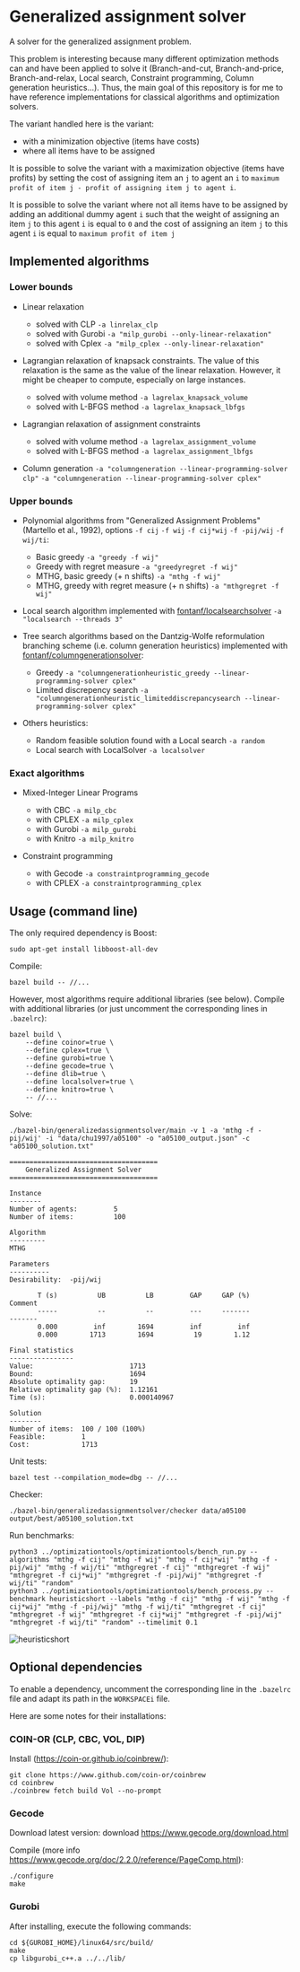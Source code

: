 # Generalized assignment solver

A solver for the generalized assignment problem.

This problem is interesting because many different optimization methods can and have been applied to solve it (Branch-and-cut, Branch-and-price, Branch-and-relax, Local search, Constraint programming, Column generation heuristics...). Thus, the main goal of this repository is for me to have reference implementations for classical algorithms and optimization solvers.

The variant handled here is the variant:
* with a minimization objective (items have costs)
* where all items have to be assigned

It is possible to solve the variant with a maximization objective (items have profits) by setting the cost of assigning item an `j` to agent an `i` to `maximum profit of item j - profit of assigning item j to agent i`.

It is possible to solve the variant where not all items have to be assigned by adding an additional dummy agent `i` such that the weight of assigning an item `j` to this agent `i` is equal to `0` and the cost of assigning an item `j` to this agent `i` is equal to `maximum profit of item j`

## Implemented algorithms

### Lower bounds

- Linear relaxation
  - solved with CLP `-a linrelax_clp`
  - solved with Gurobi `-a "milp_gurobi --only-linear-relaxation"`
  - solved with Cplex `-a "milp_cplex --only-linear-relaxation"`

- Lagrangian relaxation of knapsack constraints. The value of this relaxation is the same as the value of the linear relaxation. However, it might be cheaper to compute, especially on large instances.
  - solved with volume method `-a lagrelax_knapsack_volume`
  - solved with L-BFGS method `-a lagrelax_knapsack_lbfgs`

- Lagrangian relaxation of assignment constraints
  - solved with volume method `-a lagrelax_assignment_volume`
  - solved with L-BFGS method `-a lagrelax_assignment_lbfgs`

- Column generation `-a "columngeneration --linear-programming-solver clp"` `-a "columngeneration --linear-programming-solver cplex"`

### Upper bounds

- Polynomial algorithms from "Generalized Assignment Problems" (Martello et al., 1992), options `-f cij` `-f wij` `-f cij*wij` `-f -pij/wij` `-f wij/ti`:
  - Basic greedy `-a "greedy -f wij"`
  - Greedy with regret measure `-a "greedyregret -f wij"`
  - MTHG, basic greedy (+ n shifts) `-a "mthg -f wij"`
  - MTHG, greedy with regret measure (+ n shifts) `-a "mthgregret -f wij"`

- Local search algorithm implemented with [fontanf/localsearchsolver](https://github.com/fontanf/localsearchsolver) `-a "localsearch --threads 3"`

- Tree search algorithms based on the Dantzig-Wolfe reformulation branching scheme (i.e. column generation heuristics) implemented with [fontanf/columngenerationsolver](https://github.com/fontanf/columngenerationsolver):
  - Greedy `-a "columngenerationheuristic_greedy --linear-programming-solver cplex"`
  - Limited discrepency search `-a "columngenerationheuristic_limiteddiscrepancysearch --linear-programming-solver cplex"`

- Others heuristics:
  - Random feasible solution found with a Local search `-a random`
  - Local search with LocalSolver `-a localsolver`

### Exact algorithms

- Mixed-Integer Linear Programs
  - with CBC `-a milp_cbc`
  - with CPLEX `-a milp_cplex`
  - with Gurobi `-a milp_gurobi`
  - with Knitro `-a milp_knitro`

- Constraint programming
  - with Gecode `-a constraintprogramming_gecode`
  - with CPLEX `-a constraintprogramming_cplex`

## Usage (command line)

The only required dependency is Boost:
```shell
sudo apt-get install libboost-all-dev
```

Compile:
```shell
bazel build -- //...
```

However, most algorithms require additional libraries (see below).
Compile with additional libraries (or just uncomment the corresponding lines in `.bazelrc`):
```shell
bazel build \
    --define coinor=true \
    --define cplex=true \
    --define gurobi=true \
    --define gecode=true \
    --define dlib=true \
    --define localsolver=true \
    --define knitro=true \
    -- //...
```

Solve:
```shell
./bazel-bin/generalizedassignmentsolver/main -v 1 -a 'mthg -f -pij/wij' -i "data/chu1997/a05100" -o "a05100_output.json" -c "a05100_solution.txt"
```
```
=====================================
    Generalized Assignment Solver    
=====================================

Instance
--------
Number of agents:         5
Number of items:          100

Algorithm
---------
MTHG

Parameters
----------
Desirability:  -pij/wij

       T (s)          UB          LB         GAP     GAP (%)                 Comment
       -----          --          --         ---     -------                 -------
       0.000         inf        1694         inf         inf                        
       0.000        1713        1694          19        1.12                        

Final statistics
----------------
Value:                        1713
Bound:                        1694
Absolute optimality gap:      19
Relative optimality gap (%):  1.12161
Time (s):                     0.000140967

Solution
--------
Number of items:  100 / 100 (100%)
Feasible:         1
Cost:             1713
```

Unit tests:
```shell
bazel test --compilation_mode=dbg -- //...
```

Checker:
```shell
./bazel-bin/generalizedassignmentsolver/checker data/a05100 output/best/a05100_solution.txt
```

Run benchmarks:
```shell
python3 ../optimizationtools/optimizationtools/bench_run.py --algorithms "mthg -f cij" "mthg -f wij" "mthg -f cij*wij" "mthg -f -pij/wij" "mthg -f wij/ti" "mthgregret -f cij" "mthgregret -f wij" "mthgregret -f cij*wij" "mthgregret -f -pij/wij" "mthgregret -f wij/ti" "random"
python3 ../optimizationtools/optimizationtools/bench_process.py --benchmark heuristicshort --labels "mthg -f cij" "mthg -f wij" "mthg -f cij*wij" "mthg -f -pij/wij" "mthg -f wij/ti" "mthgregret -f cij" "mthgregret -f wij" "mthgregret -f cij*wij" "mthgregret -f -pij/wij" "mthgregret -f wij/ti" "random" --timelimit 0.1
```

![heuristicshort](img/heuristicshort.png?raw=true "heuristicshort")

## Optional dependencies

To enable a dependency, uncomment the corresponding line in the `.bazelrc` file and adapt its path in the `WORKSPACEi` file.

Here are some notes for their installations:

### COIN-OR (CLP, CBC, VOL, DIP)

Install (https://coin-or.github.io/coinbrew/):
```shell
git clone https://www.github.com/coin-or/coinbrew
cd coinbrew
./coinbrew fetch build Vol --no-prompt
```

### Gecode

Download latest version: download https://www.gecode.org/download.html

Compile (more info https://www.gecode.org/doc/2.2.0/reference/PageComp.html):
```shell
./configure
make
```

### Gurobi

After installing, execute the following commands:
```shell
cd ${GUROBI_HOME}/linux64/src/build/
make
cp libgurobi_c++.a ../../lib/
```

